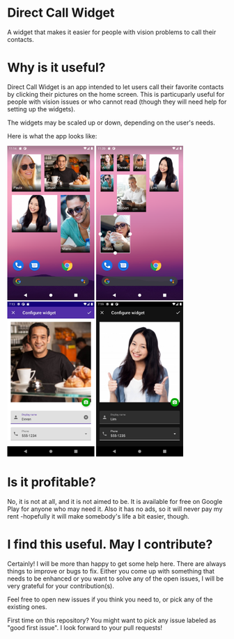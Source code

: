 # Direct Call Widget
A widget that makes it easier for people with vision problems to call their contacts.

# Why is it useful?
Direct Call Widget is an app intended to let users call their favorite contacts by clicking their pictures on the home screen. This is particuparly useful for people with vision issues or who cannot read (though they will need help for setting up the widgets).

The widgets may be scaled up or down, depending on the user's needs.

Here is what the app looks like:

<img src="https://github.com/fpalonso/direct-call-widget/blob/develop/gplay/img/home1.png" width=200 /> <img src="https://github.com/fpalonso/direct-call-widget/blob/develop/gplay/img/home2.png" width=200 /> <img src="https://github.com/fpalonso/direct-call-widget/blob/develop/gplay/img/en/setup-devan.jpg" width=200 /> <img src="https://github.com/fpalonso/direct-call-widget/blob/develop/gplay/img/en/setup-lim.jpg" width=200 />

# Is it profitable?
No, it is not at all, and it is not aimed to be. It is available for free on Google Play for anyone who may need it. Also it has no ads, so it will never pay my rent -hopefully it will make somebody's life a bit easier, though.

# I find this useful. May I contribute?
Certainly! I will be more than happy to get some help here. There are always things to improve or bugs to fix. Either you come up with something that needs to be enhanced or you want to solve any of the open issues, I will be very grateful for your contribution(s).

Feel free to open new issues if you think you need to, or pick any of the existing ones.

First time on this repository? You might want to pick any issue labeled as "good first issue". I look forward to your pull requests!

